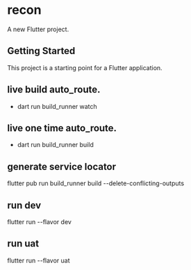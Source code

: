 # recon

A new Flutter project.

## Getting Started

This project is a starting point for a Flutter application.

## live build auto_route.
- dart run build_runner watch
## live one time auto_route.
- dart run build_runner build

## generate service locator
flutter pub run build_runner build --delete-conflicting-outputs

## run dev
flutter run --flavor dev
## run uat
flutter run --flavor uat

